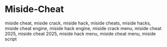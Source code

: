 # Miside-Cheat
miside cheat, miside crack, miside hack, miside cheats, miside hacks, miside cheat engine, miside hack engine, miside crack menu, miside cheat 2025, miside cheat 2025, miside hack menu, miside cheat menu, miside script
